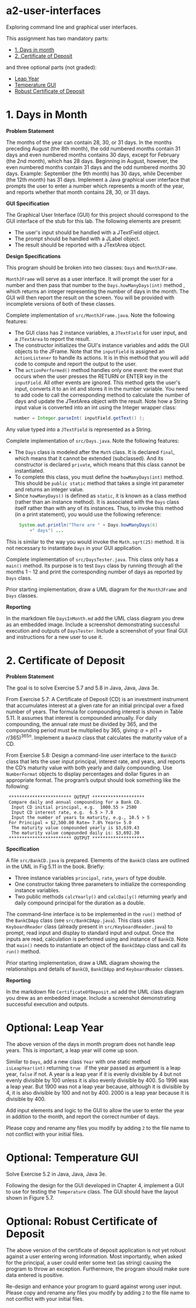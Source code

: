 # a2-user-interfaces
Exploring command line and graphical user interfaces.

This assignment has two mandatory parts:
- [1. Days in month](#1-days-in-month)
- [2. Certificate of Deposit](#2-certificate-of-deposit)

and three optional parts (not graded):
- [Leap Year](#optional-leap-year)
- [Temperature GUI](#optional-temperature-gui)
- [Robust Certificate of Deposit](#optional-robust-certificate-of-deposit)

# 1. Days in Month
**Problem Statement**

The months of the year can contain 28, 30, or 31 days. In the months preceding August (the 8th month), the odd numbered months contain 31 days and even numbered months contains 30 days, except for February (the 2nd month), which has 28 days. Beginning in August, however, the even numbered months contain 31 days and the odd numbered months 30 days. Example: September (the 9th month) has 30 days, while December (the 12th month) has 31 days. Implement a Java graphical user interface that prompts the user to enter a number which represents a month of the year, and reports whether that month contains 28, 30, or 31 days.

**GUI Specification**

The Graphical User Interface (GUI) for this project should correspond to the GUI interface of the stub for this lab. The following elements are present:

- The user's input should be handled with a JTextField object.
- The prompt should be handled with a JLabel object.
- The result should be reported with a JTextArea object.

**Design Specifications**

This program should be broken into two classes: `Days` and `MonthJFrame`.

`MonthJFrame` will serve as a user interface. It will prompt the user for a number and then pass that number to the `Days.howManyDays(int)` method , which returns an integer representing the number of days in the month. The GUI will then report the result on the screen. You will be provided with incomplete versions of both of these classes.

Complete implementation of `src/MonthJFrame.java`. Note the following features:
- The GUI class has 2 instance variables, a `JTextField` for user input, and a `JTextArea` to report the result.
- The constructor initializes the GUI's instance variables and adds the GUI objects to the JFrame. Note that the `inputField` is assigned an `ActionListener` to handle its actions. It is in this method that you will add code to compute and report the output to the user.
- The `actionPerformed()` method handles only one event: the event that occurs when the user presses the RETURN or ENTER key in the `inputField`. All other events are ignored. This method gets the user's input, converts it to an int and stores it in the number variable. You need to add code to call the corresponding method to calculate the number of days and update the JTextArea object with the result.
Note how a String input value is converted into an int using the Integer wrapper class:

```java
   number = Integer.parseInt( inputField.getText() );
```

Any value typed into a `JTextField` is represented as a String.

Complete implementation of `src/Days.java`. Note the following features:
- The `Days` class is modeled after the `Math` class. It is declared `final`, which means that it cannot be extended (subclassed). And its constructor is declared `private`, which means that this class cannot be instantiated.
- To complete this class, you must define the `howManyDays(int)` method. This should be `public static` method that takes a single int parameter and returns an integer value.
- Since `howManyDays()` is defined as `static`, it is known as a class method (rather than an instance method). It is associated with the `Days` class itself rather than with any of its instances. Thus, to invoke this method (in a print statement), you would use the following reference:

```java
     System.out.println("There are " + Days.howManyDays(6)
         +" days") ...
```

This is similar to the way you would invoke the `Math.sqrt(25)` method.
It is not necessary to instantiate `Days` in your GUI application.

Complete implementation of `src/DaysTester.java`. This class only has a `main()` method. Its purpose is to test `Days` class by running through all the months 1 - 12 and print the corresponding number of days as reported by `Days` class.

Prior starting implementation, draw a UML diagram for the `MonthJFrame` and `Days` classes. 

**Reporting**

In the markdown file `DaysInMonth.md` add the UML class diagram you drew as an embedded image. Include a screenshot demonstrating successful execution and outputs of `DaysTester`. Include a screenshot of your final GUI and instructions for a new user to use it. 


# 2. Certificate of Deposit
**Problem Statement**

The goal is to solve Exercise 5.7 and 5.8 in Java, Java, Java 3e.

From Exercise 5.7:
A Certificate of Deposit (CD) is an investment instrument that accumulates interest at a given rate for an initial principal over a fixed number of years. The formula for compounding interest is shown in Table 5.11. It assumes that interest is compounded annually. For daily compounding, the annual rate must be divided by 365, and the compounding period must be multiplied by 365, giving: $a = p(1 + r/365)^{365n}$. Implement a `BankCD` class that calculates the maturity value of a CD.

From Exercise 5.8:
Design a command-line user interface to the `BankCD` class that lets the user input principal, interest rate, and years, and reports the CD’s maturity value with both yearly and daily compounding. Use `NumberFormat` objects to display percentages and dollar figures in an appropriate format. The program’s output should look something like the following:

```
 ************************ OUTPUT ********************
 Compare daily and annual compounding for a Bank CD.
  Input CD initial principal, e.g.  1000.55 > 2500
  Input CD interest rate, e.g.  6.5 > 7.8
  Input the number of years to maturity, e.g., 10.5 > 5
 For Principal = $2,500.00 Rate= 7.8% Years= 5.0
  The maturity value compounded yearly is $3,639.43
  The maturity value compounded daily is: $3,692.30
 ************************ OUTPUT ********************
```

**Specification**

A file `src/BankCD.java` is prepared. Elements of the `BankCD` class are outlined in the UML in Fig 5.11 in the book. Briefly:
- Three instance variables `principal`, `rate`, `years` of type double. 
- One constructor taking three parameters to initialize the corresponding instance variables. 
- Two public methods `calcYearly()` and `calcDaily()` returning yearly and daily compound principal for the duration as a double.

The command-line interface is to be implemented in the `run()` method of the `BankCDApp` class (see `src/BankCDApp.java`). This class uses `KeyboardReader` class (already present in `src/KeyboardReader.java`) to prompt, read input and display to standard input and output. Once the inputs are read, calculation is performed using and instance of `BankCD`. Note that `main()` needs to instantiate an object of the `BankCDApp` class and call its `run()` method.

Prior starting implementation, draw a UML diagram showing the relationships and details of `BankCD`, `BankCDApp` and `KeyboardReader` classes. 

**Reporting**

In the markdown file `CertificateOfDeposit.md` add the UML class diagram you drew as an embedded image. Include a screenshot demonstrating successful execution and outputs.

# Optional: Leap Year
The above version of the days in month program does not handle leap years. This is important, a leap year will come up soon.

Similar to `Days`, add a new class `Year` with one static method `isLeapYear(int)` returning `true ` if the year passed as argument is a leap year, `false` if not. A year is a leap year if it is evenly divisible by 4 but not evenly divisible by 100 unless it is also evenly divisible by 400. So 1996 was a leap year. But 1900 was not a leap year because, although it is divisible by 4, it is also divisible by 100 and not by 400. 2000 is a leap year because it is divisible by 400.

Add input elements and logic to the GUI to allow the user to enter the year in addition to the month, and report the correct number of days.

Please copy and rename any files you modify by adding `2` to the file name to not conflict with your initial files.

# Optional: Temperature GUI
Solve Exercise 5.2 in Java, Java, Java 3e.

Following the design for the GUI developed in Chapter 4, implement a GUI to use for testing the `Temperature` class. The GUI should have the layout shown in Figure 5.7.

# Optional: Robust Certificate of Deposit
The above version of the certificate of deposit application is not yet robust against a user entering wrong information. Most importantly, when asked for the principal, a user could enter some text (as string) causing the program to throw an exception. Furthermore, the program should make sure data entered is positive.

Re-design and enhance your program to guard against wrong user input. Please copy and rename any files you modify by adding `2` to the file name to not conflict with your initial files.
